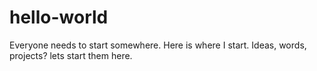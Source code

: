 # hello-world
Everyone needs to start somewhere. Here is where I start. Ideas, words, projects? lets start them here.
